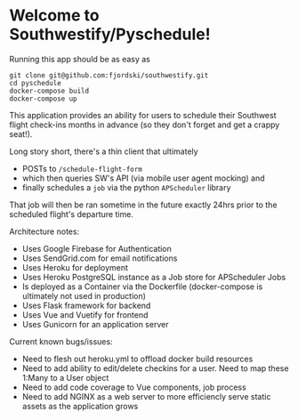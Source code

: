# Welcome to Southwestify/Pyschedule!

Running this app should be as easy as
```
git clone git@github.com:fjordski/southwestify.git
cd pyschedule
docker-compose build
docker-compose up
```

This application provides an ability for users to schedule their Southwest flight check-ins months in advance (so they don't forget and get a crappy seat!). 

Long story short, there's a thin client that ultimately 
  - POSTs to `/schedule-flight-form` 
  - which then queries SW's API (via mobile user agent mocking) and 
  - finally schedules a `job` via the python `APScheduler` library
  
  That job will then be ran sometime in the future exactly 24hrs prior to the scheduled flight's departure time.
  
  
  Architecture notes:
  - Uses Google Firebase for Authentication
  - Uses SendGrid.com for email notifications
  - Uses Heroku for deployment
  - Uses Heroku PostgreSQL instance as a Job store for APScheduler Jobs
  - Is deployed as a Container via the Dockerfile (docker-compose is ultimately not used in production)
  - Uses Flask framework for backend
  - Uses Vue and Vuetify for frontend
  - Uses Gunicorn for an application server
  
  
  Current known bugs/issues:
  - Need to flesh out heroku.yml to offload docker build resources
  - Need to add ability to edit/delete checkins for a user. Need to map these 1:Many to a User object
  - Need to add code coverage to Vue components, job process
  - Need to add NGINX as a web server to more efficiencly serve static assets as the application grows
